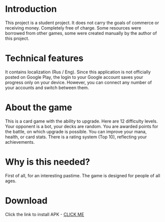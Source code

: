# Introduction

This project is a student project. It does not carry the goals of commerce or receiving money. Completely free of charge. Some resources were borrowed from other games, some were created manually by the author of this project.

# Technical features

It contains localization (Rus / Eng). Since this application is not officially posted on Google Play, the login to your Google account saves your progress only on your device. However, you can connect any number of your accounts and switch between them.

# About the game

This is a card game with the ability to upgrade. Here are 12 difficulty levels. Your opponent is a bot, your decks are random. You are awarded points for the battle, on which upgrade is possible. You can improve your mana, health, or card stats. There is a rating system (Top 10), reflecting your achievements.

# Why is this needed?

First of all, for an interesting pastime. The game is designed for people of all ages.

# Download

Click the link to install APK - [CLICK ME](https://github.com/Paycel/AbodeOfLegends/raw/master/app-debug.apk)
